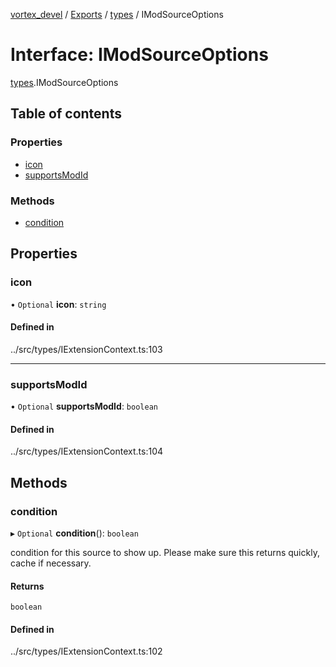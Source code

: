 [vortex_devel](../README.md) / [Exports](../modules.md) / [types](../modules/types.md) / IModSourceOptions

# Interface: IModSourceOptions

[types](../modules/types.md).IModSourceOptions

## Table of contents

### Properties

- [icon](types.IModSourceOptions.md#icon)
- [supportsModId](types.IModSourceOptions.md#supportsmodid)

### Methods

- [condition](types.IModSourceOptions.md#condition)

## Properties

### icon

• `Optional` **icon**: `string`

#### Defined in

../src/types/IExtensionContext.ts:103

___

### supportsModId

• `Optional` **supportsModId**: `boolean`

#### Defined in

../src/types/IExtensionContext.ts:104

## Methods

### condition

▸ `Optional` **condition**(): `boolean`

condition for this source to show up. Please make sure this returns quickly, cache if
necessary.

#### Returns

`boolean`

#### Defined in

../src/types/IExtensionContext.ts:102
